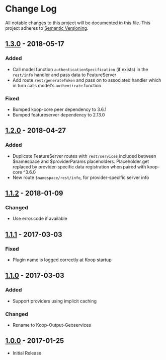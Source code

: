 # Change Log
All notable changes to this project will be documented in this file.
This project adheres to [Semantic Versioning](http://semver.org/).

## [1.3.0] - 2018-05-17
### Added
* Call model function `authenticationSpecification` (if exists) in the `rest/info` handler and pass data to FeatureServer
* Add route `rest/generateToken` and pass on to associated handler which in turn calls model's `authenticate` function

### Fixed
* Bumped koop-core peer dependency to 3.6.1
* Bumped featureserver dependency to 2.13.0

## [1.2.0] - 2018-04-27
### Added
* Duplicate FeatureServer routes with `rest/services` included between $namespace and $providerParams placeholders. Placeholder get replaced by provider-specific data registration when paired with koop-core ^3.6.0
* New route `$namespace/rest/info`, for provider-specific server info

## [1.1.2] - 2018-01-09
### Changed
* Use error.code if available

## [1.1.1] - 2017-03-03
### Fixed
* Plugin name is logged correctly at Koop startup

## [1.1.0] - 2017-03-03
### Added
* Support providers using implicit caching

### Changed
* Rename to Koop-Output-Geoservices

## [1.0.0] - 2017-01-25
* Initial Release

[1.3.0]: https://github.com/koopjs/koop-featureserver-plugin/compare/v1.2.0...v1.3.0
[1.2.0]: https://github.com/koopjs/koop-featureserver-plugin/compare/v1.1.2...v1.2.0
[1.1.2]: https://github.com/koopjs/koop-featureserver-plugin/compare/v1.1.1...v1.1.2
[1.1.1]: https://github.com/koopjs/koop-featureserver-plugin/compare/v1.1.0...v1.1.1
[1.1.0]: https://github.com/koopjs/koop-featureserver-plugin/compare/v1.0.0...v1.1.0
[1.0.0]: https://github.com/koopjs/koop-featureserver-plugin/releases/tag/v1.0.0
